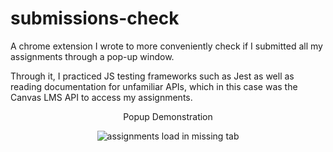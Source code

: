 # submissions-check

A chrome extension I wrote to more conveniently check if I submitted all my assignments through a pop-up window.

Through it, I practiced JS testing frameworks such as Jest as well as reading documentation for unfamiliar APIs, which in this case was the Canvas LMS API to access my assignments.

<p align=center>
  Popup Demonstration
</p>
<p align=center>
  <img src="https://github.com/albanezla08/submissions-check/assets/102559347/a67f6596-5164-437b-8ac8-0c9ce1d8dbe7" alt="assignments load in missing tab" />
</p>
